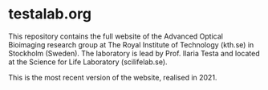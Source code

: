 # testalab.org

This repository contains the full website of the Advanced Optical Bioimaging research group at The Royal Institute of Technology (kth.se) in Stockholm (Sweden).
The laboratory is lead by Prof. Ilaria Testa and located at the Science for Life Laboratory (scilifelab.se).

This is the most recent version of the website, realised in 2021.
